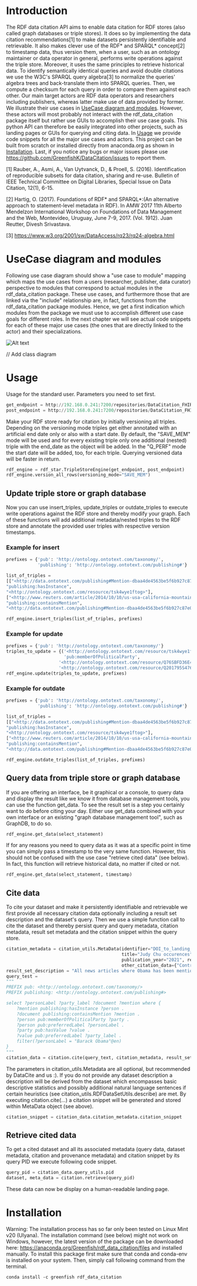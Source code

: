 # Introduction
The RDF data citation API aims to enable data citation for RDF stores (also called graph databases or triple stores). It
does so by implementing the data citation recommendations[1] to make datasets persistently identifiable and
retrievable. It also makes clever use of the RDF* and SPARQL* concept[2] to timestamp data, thus version them,
when a user, such as an ontology maintainer or data operator in general, performs write operations against 
the triple store. Moreover, it uses the same principles to retrieve historical data. To identify semantically 
identical queries and avoid double citations we use the W3C's SPARQL query algebra[3] to normalize the queries' algebra 
trees and back-translate them into SPARQL queries. Then, we compute a checksum for each query in order to compare 
them against each other. Our main target actors are RDF data operators and researchers including publishers,
whereas latter make use of data provided by former. We illustrate their use cases 
in [UseCase diagram and modules](#UseCase&#32;diagram&#32;and&#32;modules). 
However, these actors will most probably not interact with the rdf_data_citation package itself but rather use 
GUIs to accomplish their use case goals. This python API can therefore be easily integrated into other projects, 
such as landing pages or GUIs for querying and citing data. In [Usage](#Usage) we provide code snippets for all the 
major use cases and actors.
This project can be built from scratch or installed directly from anaconda.org as shown 
in [Installation](#Installation). 
Last, if you notice any bugs or major issues please use https://github.com/GreenfishK/DataCitation/issues to report
them.


[1] Rauber, A., Asmi, A., Van Uytvanck, D., & Proell, S. (2016). Identification of reproducible subsets for data citation, sharing and re-use. Bulletin of IEEE Technical Committee on Digital Libraries, Special Issue on Data Citation, 12(1), 6-15. 

[2] Hartig, O. (2017). Foundations of RDF* and SPARQL*:(An alternative approach to statement-level metadata in RDF). In AMW 2017 11th Alberto Mendelzon International Workshop on Foundations of Data Management and the Web, Montevideo, Uruguay, June 7-9, 2017. (Vol. 1912). Juan Reutter, Divesh Srivastava.

[3] https://www.w3.org/2001/sw/DataAccess/rq23/rq24-algebra.html

# UseCase&#32;diagram&#32;and&#32;modules
Following use case diagram should show a "use case to module" mapping which maps the use cases from a users
(researcher, publisher, data curator) perspective to modules that correspond to actual modules in the 
rdf_data_citation package. These use cases, and furthermore those that are linked via the "include" relationship are, 
in fact, functions from the rdf_data_citation package modules. Hence, we get a first indication which modules from 
the package we must use to accomplish different use case goals for different roles.
In the next chapter we will see actual code snippets for each of these major use cases (the ones that are directly 
linked to the actor) and their specializations.

![Alt text](RDFDataCitation_usecase_diagram.svg)

// Add class diagram

# Usage
Usage for the standard user.
Parameters you need to set first.
```python 
get_endpoint = http://192.168.0.241:7200/repositories/DataCitation_FHIR
post_endpoint = http://192.168.0.241:7200/repositories/DataCitation_FHIR/statements
``` 

Make your RDF store ready for citation by initially versioning all triples. Depending on the versioning mode triples 
get either annotated with an artificial end date only or also with a start date. By default, the 
"SAVE_MEM" mode will be used and for every existing triple only one 
additional (nested) triple with the end_date as the object will be added.
In the "Q_PERF" mode the start date will be added, too, for each triple. Querying versioned data will be faster 
in return. 
```python 
rdf_engine = rdf_star.TripleStoreEngine(get_endpoint, post_endpoint)
rdf_engine.version_all_rows(versioning_mode="SAVE_MEM")
```

## Update triple store or graph database
Now you can use insert_triples, update_triples or outdate_triples to execute write operations against 
the RDF store and thereby modify your graph. Each of these functions will add additional metadata/nested triples to the 
RDF store and annotate the provided user triples with respective version timestamps. 
### Example for insert
```python 
prefixes = {'pub': 'http://ontology.ontotext.com/taxonomy/',
            'publishing': 'http://ontology.ontotext.com/publishing#'}

list_of_triples = 
[["<http://data.ontotext.com/publishing#Mention-dbaa4de4563be5f6b927c87e09f90461c09451296f4b52b1f80dcb6e941a5acd>",
"publishing:hasInstance",
"<http://ontology.ontotext.com/resource/tsk4wye1ftog>"],
["<http://www.reuters.com/article/2014/10/10/us-usa-california-mountains-idUSKCN0HZ0U720141010>",
"publishing:containsMention",
"<http://data.ontotext.com/publishing#Mention-dbaa4de4563be5f6b927c87e09f90461c09451296f4b52b1f80dcb6e941a5acd>"]]

rdf_engine.insert_triples(list_of_triples, prefixes)
```

### Example for update
```python 
prefixes = {'pub': 'http://ontology.ontotext.com/taxonomy/'}
triples_to_update = {('<http://ontology.ontotext.com/resource/tsk4wye1ftog>',
                      'pub:memberOfPoliticalParty', 
                    '<http://ontology.ontotext.com/resource/Q76SBFD36E46-359B-445A-8EC2-A3BDDFF5E900>'):
                    '<http://ontology.ontotext.com/resource/Q201795S476DFED9-C64A-4E56-B4C3-CFB368801FBF>'}
rdf_engine.update(triples_to_update, prefixes)
```

### Example for outdate
```python 
prefixes = {'pub': 'http://ontology.ontotext.com/taxonomy/',
            'publishing': 'http://ontology.ontotext.com/publishing#'}

list_of_triples = 
[["<http://data.ontotext.com/publishing#Mention-dbaa4de4563be5f6b927c87e09f90461c09451296f4b52b1f80dcb6e941a5acd>",
"publishing:hasInstance",
"<http://ontology.ontotext.com/resource/tsk4wye1ftog>"],
["<http://www.reuters.com/article/2014/10/10/us-usa-california-mountains-idUSKCN0HZ0U720141010>",
"publishing:containsMention",
"<http://data.ontotext.com/publishing#Mention-dbaa4de4563be5f6b927c87e09f90461c09451296f4b52b1f80dcb6e941a5acd>"]]

rdf_engine.outdate_triples(list_of_triples, prefixes)
```
## Query data from triple store or graph database
If you are offering an interface, be it graphical or a console, to query data 
and display the result like we know it from database management tools, you can use the function get_data.
To see the result set is a step you certainly want to do before citing your day. Either use 
get_data combined with your own interface or an existing "graph database management tool", such as GraphDB, to do so.
```python 
rdf_engine.get_data(select_statement)
```
If for any reasons you need to query data as it was at a specific point in time you can simply pass a timestamp 
to the very same function. However, this should not be confused with the use case "retrieve cited data" (see below). 
In fact, this function will retrieve historical data, no matter if cited or not.
```python 
rdf_engine.get_data(select_statement, timestamp)
```
## Cite data
To cite your dataset and make it persistently identifiable and retrievable we first provide all necessary citation data
optionally including a result set description and the dataset's query. Then we use a simple function call to cite 
the dataset and thereby persist query and query metadata, citation metadata, result set metadata and the citation snippet 
within the query store. 
```python   
citation_metadata = citation_utils.MetaData(identifier="DOI_to_landing_page", creator="Filip Kovacevic",
                                            title="Judy Chu occurences", publisher="Filip Kovacevic",
                                            publication_year="2021", resource_type="Dataset/RDF data",
                                            other_citation_data={"Contributor": "Tomasz Miksa"})
result_set_description = "All news articles where Obama has been mentioned."
query_test = 
"""
PREFIX pub: <http://ontology.ontotext.com/taxonomy/>
PREFIX publishing: <http://ontology.ontotext.com/publishing#>

select ?personLabel ?party_label ?document ?mention where {
    ?mention publishing:hasInstance ?person .
    ?document publishing:containsMention ?mention .
    ?person pub:memberOfPoliticalParty ?party .
    ?person pub:preferredLabel ?personLabel .
    ?party pub:hasValue ?value .
    ?value pub:preferredLabel ?party_label .
    filter(?personLabel = "Barack Obama"@en)
}
"""
citation_data = citation.cite(query_text, citation_metadata, result_set_description)

```
The parameters in citation_utils.Metadata are all optional, but recommended by DataCite and us :). If you do not provide 
any dataset description a description will be derived from the dataset which encompasses basic descriptive 
statistics and possibly additional natural language sentences if certain heuristics 
(see citation_utils.RDFDataSetUtils.describe) are met. By executing citation.cite(...) a citation snippet 
will be generated and stored within MetaData object (see above).
```python
citation_snippet = citation_data.citation_metadata.citation_snippet
```

## Retrieve cited data
To get a cited dataset and all its associated metadata 
(query data, dataset metadata, citation and provenance metadata) and citation snippet by its query PID 
we execute following code snippet.
```python
query_pid = citation_data.query_utils.pid
dataset, meta_data = citation.retrieve(query_pid)
```
These data can now be display on a human-readable landing page.

# Installation
Warning: The installation process has so far only been tested on Linux Mint v20 (Ulyana). The installation command 
(see below) might not work on Windows, however, the latest version of the package can be downloaded 
here: https://anaconda.org/Greenfish/rdf_data_citation/files and installed manually.
To install this package first make sure that conda and conda-env is installed on your system. 
Then, simply call following command from the terminal.
```
conda install -c greenfish rdf_data_citation
```
